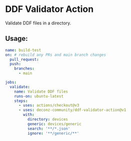 # DDF Validator Action

Validate DDF files in a directory.

## Usage:

```yaml
name: build-test
on: # rebuild any PRs and main branch changes
  pull_request:
  push:
    branches:
      - main

jobs:
  validate:
    name: Validate DDF files
    runs-on: ubuntu-latest
    steps:
      - uses: actions/checkout@v3
      - uses: deconz-community/ddf-validator-action@v1
        with:
          directory: devices
          generic: devices/generic
          search: '**/*.json'
          ignore: '**/generic/**'
```